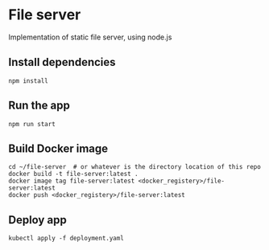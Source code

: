 # File server
Implementation of static file server, using node.js

## Install dependencies

```
npm install
```

## Run the app

```
npm run start
```

## Build Docker image

```
cd ~/file-server  # or whatever is the directory location of this repo
docker build -t file-server:latest .
docker image tag file-server:latest <docker_registery>/file-server:latest
docker push <docker_registery>/file-server:latest
```

## Deploy app

```
kubectl apply -f deployment.yaml
```